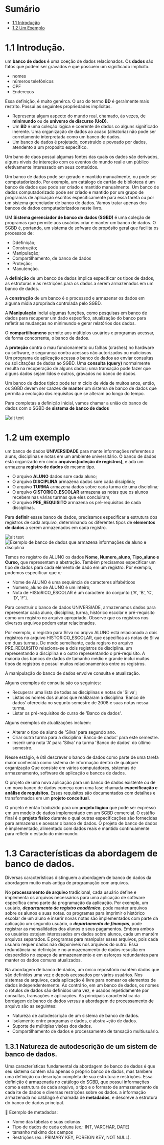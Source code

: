 # Sumário

- [1.1 Introdução](#11-introdução)
- [1.2 Um Exemplo](#12-um-exemplo)

# 1.1 Introdução.

um **banco de dados** é uma coeção de dados relacionados. Os **dados** são fatos que podem ser gravados e que possuem um significado implícito.

- nomes
- números telefônicos
- CPF
- Endereços

Essa definição, é muito genérca. O uso do termo **BD** é geralmente mais restrito. Possui as seguintes propriedades implícitas.

- Representa algum aspecto do mundo real, chamado, às vezes, de **minimundo**
ou de **universo de discurso (UoD)**.
- Um **BD** é uma coleção lógica e coerente de dados co alguns significado inerente. Uma organização de dados ao acaso (aléatoria) não pode ser corretamente interpretada como um banco de dados.
- Um banco de dados é projetado, construido e povoado por dados, atendento a um proposito específico. 

Um bano de daos possui algumas fontes das quais os dados são derivados, alguns niveis de intereção com os eventos do mundo real e um público efetivamente interessado em seus conteúdos.

Um banco de dados pode ser gerado e mantido manualmente, ou pode ser computadorizado. Por exemplo, um catálogo de cartão de biblioteca é um
banco de dados que pode ser criado e mantido manualmente. Um banco de dados computadorizado pode ser criado e mantido por um grupo de programas de aplicação escritos especificamente para essa tarefa ou por um sistema gerenciador de banco de dados. Vamos tratar apenas dos bancos de dados computadorizados neste livro.

UM **Sistema gerenciador de banco de dados (SGBD)** é uma coleção de programas que permite aos usuários criar e manter um banco de dados. O SGBD é, portando, um sistema de sofware de propósito geral que facilita os processos de:

- Ddefinição;
- Construção;
- Manipulação;
- Compartilhamento, de banco de dados
- Proteção;
- Manutenção.

A **definição** de um banco de dados implica especificar os tipos de dados, as estruturas e as restrições para os dados a serem armazenados em um banco de dados.

A **construção** de um banco é o processod e armazenar os dados em alguma mídia apropriada controlada pelo SGBD.

A **Manipulação** inclui algumas funções, como pesquisas em banco de dados para recuperar um dado específico, atualização do banco para refletir as mudanças no minimundo e gerar relatórios dos dados.

O **compartilhameno** permite aos múltiplos usuários e programas acessar, de forma concorrente, o banco de dados.

A **proteção** contra o mau funcionamento ou falhas (crashes) no hardware ou software, e segurança contra acessos não autorizados ou maliciosos.
Um programa de aplicação acessa o banco de dados ao enviar consultas ou solicitações de dados ao SGBD. Uma **consulta (query)** normalmente resulta na recuperação de alguns dados; uma transação pode fazer que alguns dados sejam lidos e outros, gravados no banco de dados.

Um banco de dados tipico pode ter m ciclo de vida de muitos anos, então, os SGBD devem ser caazes de **manter** um sistema de banco de dados que permita a evolução  dos requisitos que se alteram ao longo do tempo.

Para completas a definição inicial, vamos chamar a união do banco de dados com o SGBD de **sistema de banco de dados**

![alt text](image-5.png)

# 1.2 um exemplo

um banco de dados **UNIVERSIDADE** para mante informações referentes a aluns, disciplinas e notas em um ambiente universitário. O banco de dados esta organizado em cinco **arquivos(coleção de registros)**, e ada um armazena **registro de dados** do mesmo tipo.

- O arquivo **ALUNO**  dados sore cada aluno;
- O arquivo **DISCIPLINA** armazena dados sore cada disciplina;
- O arquivo **TURMA** armazena dados sobre cada turma de uma disciplina;
- O arquivo **GISTORICO_ESCOLAR** armazena as notas que os alunos recebem nas várias turmas que eles concluiram;
- O arquivo **PRE_REQUISITO** armazena os pré-requisitos de cada disciplinas.

Para **definir** essse banco de dados, precisamos especificar a estrutura dos registros de cada arquivo, determinando os diferentes tipos de **elementos de dados** a serem armazenados em cada registro.

![alt text](image-6.png)
![Exemplo de banco de dados que armazena informações de aluno e disciplina](image-7.png)

Temos no registro de ALUNO os dados **Nome, Numero_aluno, Tipo_aluno e Curso,**  que representam a abstração. Também precisamos especificar um tipo de dados para cada elemento de dado em um registro. Por exemplo, podemos especificar que o;

- Nome de ALUNO é uma sequência de caracteres alfabéticos
- Numero_aluno de ALUNO é um inteiro;
- Nota de HIStoRICO_ESCOLAR é um caractere do conjunto {'A', 'B', 'C', 'D', 'F'}.

Para construir o banco de dados UNIVERSIADE, armazenamos dados para representar cada aluno, disciplina, turma, histórico escolar e pré-requisito como um registro no arquivo apropriado. Observe que os registros nos diversos arquivos podem estar relacionados. 

Por exemplo, o registro para Silva no arqivo ALUNO está relacionado a dois registros no arquivo HISTORICO_ESCOLAR, que especifica as notas de Silva em duas turmas. De modo semelhante, cada regisro no arquivo PRE_REQUISITO relaciona-se a dois registros de disciplina. um representando a disciplina e o outro representando o pré-requisito. A maioria dos bancos de dados de tamanho médio e grande inclui muitos tipos de registros e possui muitos relacionamentos entre os registros. 

A manipulação do banco de dados envolve consulta e atualização.

 Alguns exemplos de consulta são os seguintes:
- Recuperar uma lista de todas as disciplinas e notas de 'Silva';
- Listas os nomes dos alunos que realizaram a disciplina 'Banco de dados' oferecida no segunto semestre de 2008 e suas notas nessa turma.
- Listar os pré-requisitos do curso de 'Banco de dados'.

Alguns exemplos de atualizações incluem:
- Alterar o tipo de aluno de 'Silva' para segundo ano.
- Criar outra turma para a disciplina 'Banco de dados' para este semestre.
- Inserir uma nota 'A' para 'Silva' na turma 'Banco de dados' do último semestre.

Nesse estágio, é útil descrever o banco de dados como parte de uma tarefa maior conhecida como sistema de informação dentro de qualquer organização Que consiste em vários computadores, sistemas de armazenamento, software de aplicação e bancos de dados. 

O projeto de uma nova aplicação para um banco de dados existente ou de um novo banco de dados começa com uma fase chamada **especificação e análise de requisitos**. Esses requisitos são documentados com detalhes e transformados em um **projeto conceitual**. 

O projeto é então traduzido para um **projeto lógico**  que pode ser expresso em um modelo de dados implementado em um SGBD comercial. O estáfio final é o **projeto físico** durante o qual outras especificações são fornecidas para armazenas e acessar o banco de dados. O projeto de banco de dados é implementado, alimentado com dados reais e mantido continuamente para refletir o estado do minimundo.

# 1.3 Características da abordagem de banco de dados.

Diversas características distinguem a abordagem de banco de dados da abordagem muito mais antiga de programação com arquivos.

No **processamento de arquivo** tradicional, cada usuário define e implementa os arquivos necessários para uma aplicação de software específica como parte da programação da aplicação. Por exemplo, um usuário, ***departamento de registro acadêmico***, pode manter arquivos sobre os alunos e suas notas. os programas para imprimir o histórico escolar de um aluno e inserir novas notas são implementados com parte da aplicação um segundo usuário, o ***departamento de finanças***, pode registrar as mensalidades dos alunos e seus pagamentos. Embora ambos os usuários estejam interessados em dados sobre alunos, cada um mantém arquivos separados. E programas para manipular esses arquivos, pois cada usuário requer dados não disponíveis nos arquivos do outro. Essa redundância na definição e no armazenamento de dados resuslta em desperdício no espaço de armazenamento e em esforços redundantes para manter os dados comuns atualizados.

Na abordagem de banco de dados, um único repositório mantém dados que são definidos uma vez e depois acessados por vários usuários. Nos sistemas de arquivos, cada aplicação é livre para nomear os elementos de dados independentemente. Ao contrário, em um banco de dados, os nomes o rótulos de dados são definidos uma vez, e usados repetidamente por consultas, transações e aplicações. As principais característica da bordagem de banco de dados *versus*   a abordagem de processamento de arquivo são as seguintes:
- Natureza de autodescrição de um sistema de banco de dados.
- Isolamento entre programas e dados, e abstra~ção de dados.
- Suporte de múltiplas visões dos dados.
- Compartilhamento de dados e processamento de tansação multiusuário.

## 1.3.1 Natureza de autodescrição de um sistem de banco de dados.

Uma características fundamental da abordagem de banco de dados é que seu sistema contém não apenas o próprio banco de dados, mas tambem uma definição ou descrição completa de sua estrutura e restrições. Essa definição é armazenada no catálogo do SGBD, que possui informações como a estrutura de cada arquivo, o tipo e o formato de armazenamento de cada ite de dados e diversas restrições sobre os dados. a informação armazenada no catálago é chamada de **metadados**, e descreve a estrutura do banco de dados principal.

🔹 Exemplo de metadados:
- Nome das tabelas e suas colunas
- Tipo de dados de cada coluna (ex.: INT, VARCHAR, DATE)
- tamanho máximo dos campos
- Restrições (ex.: PRIMARY KEY, FOREIGN KEY, NOT NULL).

